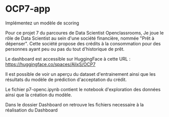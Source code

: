 # OCP7-app

Implémentez un modèle de scoring

Pour ce projet 7 du parcoures de Data Scientist Openclassrooms, 
Je joue le rôle de Data Scientist au sein d'une société financière, nommée "Prêt à dépenser". 
Cette société propose des crédits à la consommation pour des personnes ayant peu ou pas du tout d'historique de prêt.

Le dashboard est accessible sur HuggingFace à cette URL : https://huggingface.co/spaces/AlixS/OCP7

Il est possible de voir un aperçu du dataset d'entrainement ainsi que les résultats du modèle de prédiction d'acceptation du crédit.

Le fichier p7-openc.ipynb contient le notebook d'exploration des données ainsi que la création du modèle.

Dans le dossier Dashboard on retrouve les fichiers necessaire à la réalisation du Dashboard
